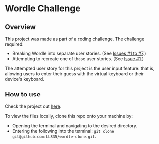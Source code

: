 # Wordle Challenge
## Overview
This project was made as part of a coding challenge. The challenge required:

- Breaking Wordle into separate user stories. (See [Issues #1 to #7](https://github.com/LL835/wordle-clone/issues).)
- Attempting to recreate one of those user stories. (See [Issue #1](https://github.com/LL835/wordle-clone/issues/1).)

The attempted user story for this project is the user input feature: that is, allowing users to enter their guess with the virtual keyboard or their device's keyboard.

## How to use
Check the project out [here](https://ll835.github.io/wordle-clone/).

To view the files locally, clone this repo onto your  machine by:

- Opening the terminal and navigating to the desired directory.
- Entering the following into the terminal: `git clone git@github.com:LL835/wordle-clone.git`.
